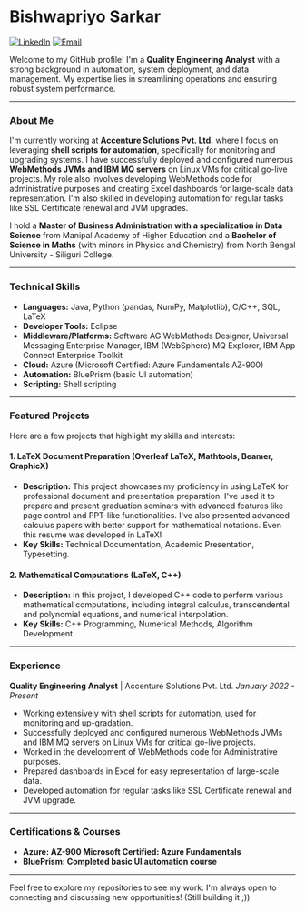 # Bishwapriyo Sarkar

[![LinkedIn](https://img.shields.io/badge/LinkedIn-0077B5?style=for-the-badge&logo=linkedin&logoColor=white)](https://www.linkedin.com/in/bishwapriyo.sarkar)
[![Email](https://img.shields.io/badge/Email-D14836?style=for-the-badge&logo=gmail&logoColor=white)](mailto:bishwapriyosarkar@gmail.com)

Welcome to my GitHub profile! I'm a **Quality Engineering Analyst** with a strong background in automation, system deployment, and data management. My expertise lies in streamlining operations and ensuring robust system performance.

---

### About Me

I'm currently working at **Accenture Solutions Pvt. Ltd.** where I focus on leveraging **shell scripts for automation**, specifically for monitoring and upgrading systems. I have successfully deployed and configured numerous **WebMethods JVMs and IBM MQ servers** on Linux VMs for critical go-live projects. My role also involves developing WebMethods code for administrative purposes and creating Excel dashboards for large-scale data representation. I'm also skilled in developing automation for regular tasks like SSL Certificate renewal and JVM upgrades.

I hold a **Master of Business Administration with a specialization in Data Science** from Manipal Academy of Higher Education and a **Bachelor of Science in Maths** (with minors in Physics and Chemistry) from North Bengal University - Siliguri College.

---

### Technical Skills

* **Languages:** Java, Python (pandas, NumPy, Matplotlib), C/C++, SQL, LaTeX 
* **Developer Tools:** Eclipse 
* **Middleware/Platforms:** Software AG WebMethods Designer, Universal Messaging Enterprise Manager, IBM (WebSphere) MQ Explorer, IBM App Connect Enterprise Toolkit 
* **Cloud:** Azure (Microsoft Certified: Azure Fundamentals AZ-900) 
* **Automation:** BluePrism (basic UI automation) 
* **Scripting:** Shell scripting 

---

### Featured Projects

Here are a few projects that highlight my skills and interests:

#### 1. LaTeX Document Preparation (Overleaf LaTeX, Mathtools, Beamer, GraphicX)

* **Description:** This project showcases my proficiency in using LaTeX for professional document and presentation preparation. I've used it to prepare and present graduation seminars with advanced features like page control and PPT-like functionalities. I've also presented advanced calculus papers with better support for mathematical notations. Even this resume was developed in LaTeX!
* **Key Skills:** Technical Documentation, Academic Presentation, Typesetting.

#### 2. Mathematical Computations (LaTeX, C++)

* **Description:** In this project, I developed C++ code to perform various mathematical computations, including integral calculus, transcendental and polynomial equations, and numerical interpolation.
* **Key Skills:** C++ Programming, Numerical Methods, Algorithm Development.

---

### Experience

**Quality Engineering Analyst** | Accenture Solutions Pvt. Ltd.
*January 2022 - Present* 
* Working extensively with shell scripts for automation, used for monitoring and up-gradation.
* Successfully deployed and configured numerous WebMethods JVMs and IBM MQ servers on Linux VMs for critical go-live projects.
* Worked in the development of WebMethods code for Administrative purposes.
* Prepared dashboards in Excel for easy representation of large-scale data.
* Developed automation for regular tasks like SSL Certificate renewal and JVM upgrade.

---

### Certifications & Courses

* **Azure: AZ-900 Microsoft Certified: Azure Fundamentals** 
* **BluePrism: Completed basic UI automation course** 

---

Feel free to explore my repositories to see my work. I'm always open to connecting and discussing new opportunities! (Still building it ;))
